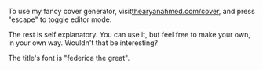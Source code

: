 To use my fancy cover generator, visit[thearyanahmed.com/cover](/cover), and press "escape" to toggle editor mode.

The rest is self explanatory. You can use it, but feel free to make your own, in your own way. Wouldn't that be interesting? 

The title's font is "federica the great". 